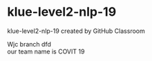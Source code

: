 # klue-level2-nlp-19
klue-level2-nlp-19 created by GitHub Classroom

Wjc branch
dfd
<br>our team name is COVIT 19
